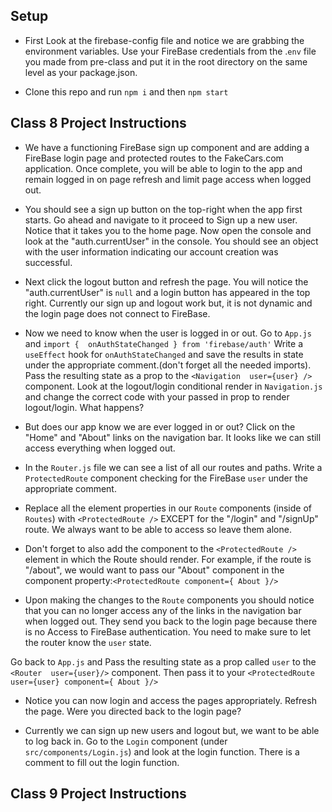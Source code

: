 ## Setup

- First Look at the firebase-config file and notice we are grabbing the environment variables. Use your FireBase credentials from the .`env` file you made from pre-class and put it in the root directory on the same level as your package.json.

- Clone this repo and run `npm i` and then `npm start`

## Class 8 Project Instructions 

- We have a functioning FireBase sign up component and are adding a FireBase login page and protected routes to the FakeCars.com application. Once complete, you will be able to login to the app and remain logged in on page refresh and limit page access when logged out.

- You should see a sign up button on the top-right when the app first starts. Go ahead and navigate to it proceed to Sign up a new user. Notice that it takes you to the home page. Now open the console and look at the "auth.currentUser" in the console. You should see an object with the user information indicating our account creation was successful.  

- Next click the logout button and refresh the page. You will notice the "auth.currentUser" is `null` and a login button has appeared in the top right. Currently our sign up and logout work but, it is not dynamic and the login page does not connect to FireBase.  

- Now we need to know when the user is logged in or out. Go to `App.js` and `import {  onAuthStateChanged } from 'firebase/auth'` Write a `useEffect` hook for `onAuthStateChanged` and save the results in state under the appropriate comment.(don't forget all the needed imports). Pass the resulting state as a prop to the `<Navigation  user={user} />` component. Look at the logout/login conditional render in `Navigation.js` and change the correct code with your passed in prop to render logout/login. What happens?

- But does our app know we are ever logged in or out? Click on the "Home" and "About" links on the navigation bar. It looks like we can still access everything when logged out. 

- In the `Router.js` file we can see a list of all our routes and paths. Write a `ProtectedRoute` component checking for the FireBase `user` under the appropriate comment.

- Replace all the element properties in our `Route` components (inside of `Routes`) with `<ProtectedRoute />` EXCEPT for the "/login" and "/signUp" route. We always want to be able to access so leave them alone.


- Don't forget to also add the component to the `<ProtectedRoute />` element in which the Route should render. For example, if the route is "/about", we would want to pass our "About" component in the component property:`<ProtectedRoute component={ About }/>`


- Upon making the changes to the `Route` components you should notice that you can no longer access any of the links in the navigation bar when logged out. They send you back to the login page because there is no Access to FireBase authentication. You need to make sure to let the router know the `user` state.

Go back to `App.js` and Pass the resulting state as a prop called `user` to the `<Router  user={user}/>` component. Then pass it to your `<ProtectedRoute user={user} component={ About }/>`

- Notice you can now login and access the pages appropriately.  Refresh the page. Were you directed back to the login page?

- Currently we can sign up new users and logout but, we want to be able to log back in. Go to the `Login` component (under `src/components/Login.js`) and look at the login function. There is a comment to fill out the login function.


## Class 9 Project Instructions 

